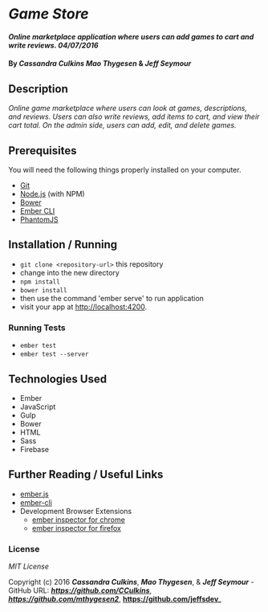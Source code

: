 # _Game Store_

#### _Online marketplace application where users can add games to cart and write reviews. 04/07/2016_

#### By _**Cassandra Culkins**_ _**Mao Thygesen**_ & _**Jeff Seymour**_

## Description

_Online game marketplace where users can look at games, descriptions, and reviews. Users can also write reviews, add items to cart, and view their cart total. On the admin side, users can add, edit, and delete games._

## Prerequisites

You will need the following things properly installed on your computer.

* [Git](http://git-scm.com/)
* [Node.js](http://nodejs.org/) (with NPM)
* [Bower](http://bower.io/)
* [Ember CLI](http://www.ember-cli.com/)
* [PhantomJS](http://phantomjs.org/)

## Installation / Running

* `git clone <repository-url>` this repository
* change into the new directory
* `npm install`
* `bower install`
* then use the command 'ember serve' to run application
* visit your app at [http://localhost:4200](http://localhost:4200).

### Running Tests

* `ember test`
* `ember test --server`

## Technologies Used

* Ember 
* JavaScript
* Gulp
* Bower
* HTML
* Sass
* Firebase

## Further Reading / Useful Links

* [ember.js](http://emberjs.com/)
* [ember-cli](http://www.ember-cli.com/)
* Development Browser Extensions
  * [ember inspector for chrome](https://chrome.google.com/webstore/detail/ember-inspector/bmdblncegkenkacieihfhpjfppoconhi)
  * [ember inspector for firefox](https://addons.mozilla.org/en-US/firefox/addon/ember-inspector/)

### License

*MIT License*

Copyright (c) 2016 **_Cassandra Culkins_**, **_Mao Thygesen_**, & **_Jeff Seymour_**
-GitHub URL: **_https://github.com/CCulkins_**, **_https://github.com/mthygesen2_**, **https://github.com/jeffsdev_**
